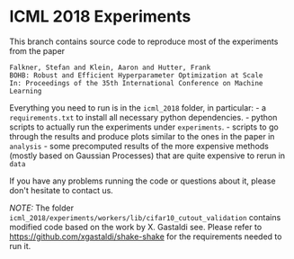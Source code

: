 # ICML 2018 Experiments

This branch contains source code to reproduce most of the experiments from the paper

    Falkner, Stefan and Klein, Aaron and Hutter, Frank
    BOHB: Robust and Efficient Hyperparameter Optimization at Scale
    In: Proceedings of the 35th International Conference on Machine Learning

Everything you need to run is in the `icml_2018` folder, in particular:
	- a `requirements.txt` to install all necessary python dependencies.
	- python scripts to actually run the experiments under `experiments`.
	- scripts to go through the results and produce plots similar to the ones in the paper in `analysis`
	- some precomputed results of the more expensive methods (mostly based on Gaussian Processes) that are quite expensive to rerun in `data`

If you have any problems running the code or questions about it, please don't hesitate to contact us.

*NOTE:* The folder `icml_2018/experiments/workers/lib/cifar10_cutout_validation` contains modified code based on the work by X. Gastaldi see.
Please refer to https://github.com/xgastaldi/shake-shake for the requirements needed to run it.
